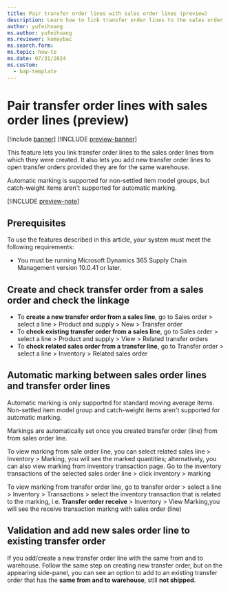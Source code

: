 ```yaml
---
title: Pair transfer order lines with sales order lines (preview)
description: Learn how to link transfer order lines to the sales order lines from which they were created. You can also add new transfer order lines to open transfer orders provided they are for the same warehouse.
author: yufeihuang
ms.author: yufeihuang
ms.reviewer: kamaybac
ms.search.form: 
ms.topic: how-to
ms.date: 07/31/2024
ms.custom: 
  - bap-template
---
```


# Pair transfer order lines with sales order lines (preview)

[!include [banner](../includes/banner.md)]
[!INCLUDE [preview-banner](~/../shared-content/shared/preview-includes/preview-banner.md)]

<!--KFM: Preview until further notice. -->

This feature lets you link transfer order lines to the sales order lines from which they were created. It also lets you add new transfer order lines to open transfer orders provided they are for the same warehouse.

Automatic marking is supported for non-settled item model groups, but catch-weight items aren't supported for automatic marking.

[!INCLUDE [preview-note](~/../shared-content/shared/preview-includes/preview-note-d365.md)]

## Prerequisites

To use the features described in this article, your system must meet the following requirements:

- You must be running Microsoft Dynamics 365 Supply Chain Management version 10.0.41 or later.

## Create and check transfer order from a sales order and check the linkage

- To **create a new transfer order from a sales line**, go to Sales order > select a line > Product and supply > New > Transfer order 
- To **check existing transfer order from a sales line**, go to Sales order > select a line > Product and supply > View > Related transfer orders
- To **check related sales order from a transfer line**, go to Transfer order > select a line > Inventory > Related sales order

## Automatic marking between sales order lines and transfer order lines

Automatic marking is only supported for standard moving average items. Non-settled item model group and catch-weight items aren't supported for automatic marking. <!--KFM: This seems to contradict the intro. Please confirm. -->

Markings are automatically set once you created transfer order (line) from from sales order line.

To view marking from sale order line, you can select related sales line > Inventory > Marking, you will see the marked quantities; alternatively, you can also view marking from inventory transaction page. Go to the inventory transactions of the selected sales order line > click inventory > marking

To view marking from transfer order line, go to transfer order > select a line > Inventory > Transactions > select the inventory transaction that is related to the marking, i.e. **Transfer order receive** > Inventory > View Marking,you will see the receive transaction markng with sales order (line)

## Validation and add new sales order line to existing transfer order

If you add/create a new transfer order line with the same from and to warehouse. Follow the same step on creating new transfer order, but on the appearing side-panel, you can see an option to add to an existing transfer order that has the **same from and to warehouse**, still **not shipped**.
